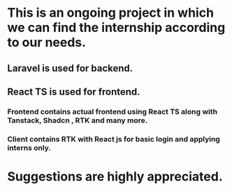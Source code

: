 # This is an ongoing project in which we can find the internship according to our needs.
## Laravel is used for backend.
## React TS is used for frontend.
### Frontend contains actual frontend using React TS along with Tanstack, Shadcn , RTK and many more.
### Client contains RTK with React js for basic login and applying interns only.

# Suggestions are highly appreciated.
